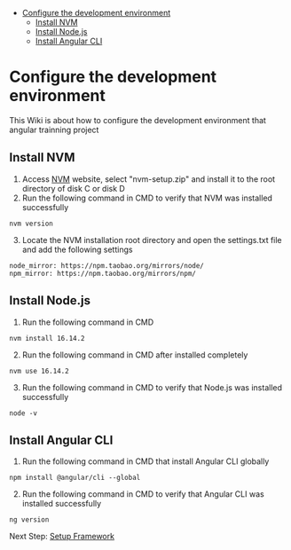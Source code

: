 - [Configure the development environment](#configure-the-development-environment)
  - [Install NVM](#install-nvm)
  - [Install Node.js](#install-nodejs)
  - [Install Angular CLI](#install-angular-cli)

# Configure the development environment
This Wiki is about how to configure the development environment that angular trainning project

## Install NVM
1. Access [NVM](https://github.com/coreybutler/nvm-windows/releases) website, select "nvm-setup.zip" and install it to the root directory of disk C or disk D
2. Run the following command in CMD to verify that NVM was installed successfully
```
nvm version
```
3. Locate the NVM installation root directory and open the settings.txt file and add the following settings
```
node_mirror: https://npm.taobao.org/mirrors/node/
npm_mirror: https://npm.taobao.org/mirrors/npm/
```

## Install Node.js
1. Run the following command in CMD
```
nvm install 16.14.2
```
2. Run the following command in CMD after installed completely
```
nvm use 16.14.2
```
3. Run the following command in CMD to verify that Node.js was installed successfully
```
node -v
```

## Install Angular CLI
1. Run the following command in CMD that install Angular CLI globally
```
npm install @angular/cli --global
```
2. Run the following command in CMD to verify that Angular CLI was installed successfully
```
ng version
```

Next Step: [Setup Framework](./1.setup-framework.md)

